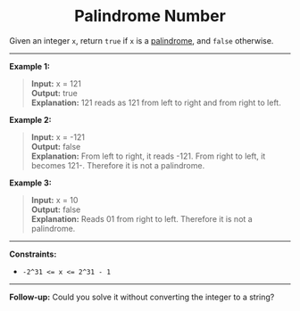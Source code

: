 
<br>

<h1 align="center">
  Palindrome Number
</h1>

Given an integer `x`, return `true` if `x` is a [palindrome](https://en.wikipedia.org/wiki/Palindrome), and `false` otherwise.

---

**Example 1:**
> **Input:** x = 121<br>
> **Output:** true<br>
> **Explanation:** 121 reads as 121 from left to right and from right to left.

**Example 2:**
>**Input:** x = -121<br>
>**Output:** false<br>
> **Explanation:** From left to right, it reads -121. From right to left, it becomes 121-. Therefore it is not a palindrome.

**Example 3:**
>**Input:** x = 10<br>
>**Output:** false<br>
> **Explanation:** Reads 01 from right to left. Therefore it is not a palindrome.

---

**Constraints:**
- `-2^31 <= x <= 2^31 - 1`

---

**Follow-up:** Could you solve it without converting the integer to a string?